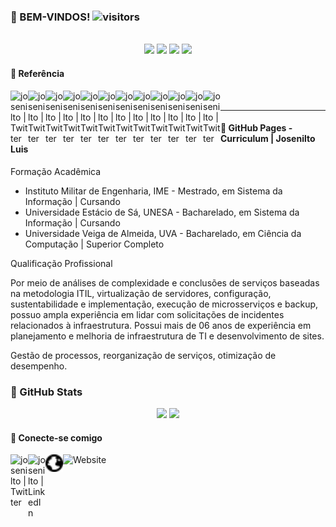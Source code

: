 ### 🚀 BEM-VINDOS! ![visitors](https://visitor-badge.glitch.me/badge?page_id=josenilto.josenilto)

<p align=center>
  <br>
  <a target="_blank" href="https://www.python.org/downloads/" title="Python Version"><img src="https://img.shields.io/badge/Python Releases-%3E=_2.0.x-yellow.svg"></a>
  <a target="_blank" href="https://www.php.net/releases/index.php" title="Php Version"><img src="https://img.shields.io/badge/Php Releases-%3E=_3.0.x-blue.svg"></a>
  <a target="_blank" href="https://nodejs.org/en/about/releases/" title="NodeJS Version"><img src="https://img.shields.io/badge/NodeJS Releases-%3E=_9.x-green.svg"></a>
  <a target="_blank" href="https://laravel.com/docs/5.8/releases" title="Laravel Version"><img src="https://img.shields.io/badge/Laravel Releases-%3E=_4.x-red.svg"></a>  
  <br>
</p>

#### 👻 Referência

[<img title="Windows" align="left" alt="josenilto | Twitter" width="28px" src="https://cdn.jsdelivr.net/npm/simple-icons@v3/icons/windows.svg" />][windows]
[<img title="Linux" align="left" alt="josenilto | Twitter" width="28px" src="https://cdn.jsdelivr.net/npm/simple-icons@v3/icons/linux.svg" />][linux]

[<img title="Vagrant" align="left" alt="josenilto | Twitter" width="28px" src="https://cdn.jsdelivr.net/npm/simple-icons@v3/icons/vagrant.svg" />][vagrant]
[<img title="Ansible" align="left" alt="josenilto | Twitter" width="28px" src="https://cdn.jsdelivr.net/npm/simple-icons@v3/icons/ansible.svg" />][ansible]
[<img title="Terraform" align="left" alt="josenilto | Twitter" width="28px" src="https://cdn.jsdelivr.net/npm/simple-icons@v3/icons/terraform.svg" />][terraform]
[<img title="Docker" align="left" alt="josenilto | Twitter" width="28px" src="https://cdn.jsdelivr.net/npm/simple-icons@v3/icons/docker.svg" />][docker]
[<img title="Kubernetes" align="left" alt="josenilto | Twitter" width="28px" src="https://cdn.jsdelivr.net/npm/simple-icons@v3/icons/kubernetes.svg" />][kubernetes]
[<img title="Jenkins" align="left" alt="josenilto | Twitter" width="28px" src="https://cdn.jsdelivr.net/npm/simple-icons@v3/icons/jenkins.svg" />][jenkins]

[<img title="Java" align="left" alt="josenilto | Twitter" width="28px" src="https://cdn.jsdelivr.net/npm/simple-icons@v3/icons/java.svg" />][java]
[<img title="Python" align="left" alt="josenilto | Twitter" width="28px" src="https://cdn.jsdelivr.net/npm/simple-icons@v3/icons/python.svg" />][python]
[<img title="Php" align="left" alt="josenilto | Twitter" width="28px" src="https://cdn.jsdelivr.net/npm/simple-icons@v3/icons/php.svg" />][Php]
[<img title="Laravel" align="left" alt="josenilto | Twitter" width="28px" src="https://cdn.jsdelivr.net/npm/simple-icons@v3/icons/laravel.svg" />][laravel]

[Windows]: https://docs.microsoft.com/en-us/windows/release-information/
[Linux]: https://wiki.ubuntu.com/Releases


[Vagrant]: https://www.vagrantup.com/downloads.html
[Ansible]: https://docs.ansible.com/ansible/latest/index.html 
[Terraform]: https://www.terraform.io/downloads.html
[Docker]: https://www.docker.com
[Kubernetes]: https://kubernetes.io
[Jenkins]: https://www.jenkins.io/

[Java]: https://www.oracle.com/java/technologies/javase-downloads.html
[Python]: https://www.python.org/downloads
[Php]: https://www.php.net/releases/index.php

[Laravel]: https://laravel.com/docs/5.5/releases
<br>

----

#### 📝 GitHub Pages - Curriculum | Josenilto Luis

Formação Acadêmica 

- Instituto Militar de Engenharia, IME - Mestrado, em Sistema da Informação | Cursando
- Universidade Estácio de Sá, UNESA - Bacharelado, em Sistema da Informação | Cursando
- Universidade Veiga de Almeida, UVA - Bacharelado, em Ciência da Computação | Superior Completo

Qualificação Profissional

Por meio de análises de complexidade e conclusões de serviços baseadas na metodologia ITIL, virtualização de servidores, configuração, sustentabilidade e implementação, execução de microsserviços e backup, possuo ampla experiência em lidar com solicitações de incidentes relacionados à infraestrutura. Possui mais de 06 anos de experiência em planejamento e melhoria de infraestrutura de TI e desenvolvimento de sites.

Gestão de processos, reorganização de serviços, otimização de desempenho.

### 🔨 GitHub Stats

<div align="center">

<img src="https://github-readme-stats.vercel.app/api?username=josenilto&show_icons=true&line_height=45&include_all_commits=true" /> <img src="https://github-readme-stackoverflow.vercel.app/?userID=14906940"  />

</div>

#### 🤙 Conecte-se comigo

[<img title="WhatsApp" align="left" alt="josenilto | Twitter" width="28px" src="https://cdn.jsdelivr.net/npm/simple-icons@v3/icons/whatsapp.svg" />][whatsapp]
[<img title="Linkedin" align="left" alt="josenilto | LinkedIn" width="28px" src="https://cdn.jsdelivr.net/npm/simple-icons@v3/icons/linkedin.svg" />][linkedin]
[<img title="Usuporte" align="left" alt="josenilto | Twitter" width="28px" src="https://raw.githubusercontent.com/iconic/open-iconic/master/svg/globe.svg" />][website]

![Website](https://img.shields.io/website?label=usuporte.com.br&style=for-the-badge&url=https://usuporte.com.br)

[whatsapp]: https://api.whatsapp.com/send?phone=5521981918601&text=Ol%C3%A1%20bem-vindo!%20Ao%20whatsapp%20do%20Josenilto
[linkedin]: https://br.linkedin.com/in/josenilto?trk=profile-badge
[website]: https://www.usuporte.com.br
